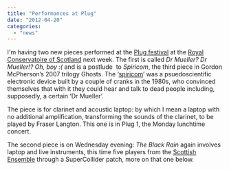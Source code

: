 ```yaml
---
title: "Performances at Plug"
date: "2012-04-20"
categories: 
  - "news"
---
```


I'm having two new pieces performed at the [Plug festival](http://bit.ly/I84ZF4) at the [Royal Conservatoire of Scotland](http://rcs.ac.uk) next week. The first is called _Dr Mueller? Dr Mueller!? Oh, boy :(_ and is a postlude  to _Spiricom_, the third piece in Gordon McPherson’s 2007 trilogy Ghosts. The ‘[spiricom](http://en.wikipedia.org/wiki/Spiricom#Spiricom_.26_Frank.27s_Box)’ was a psuedoscientific electronic device built by a couple of cranks in the 1980s, who convinced themselves that with it they could hear and talk to dead people including, supposedly, a certain ‘Dr Mueller’.

The piece is for clarinet and acoustic laptop: by which I mean a laptop with no additional amplification, transforming the sounds of the clarinet, to be played by Fraser Langton. This one is in Plug 1, the Monday lunchtime concert.

The second piece is on Wednesday evening: _The Black Rain_ again involves laptop and live instruments, this time five players from the [Scottish Ensemble](http://www.scottishensemble.co.uk/) through a SuperCollider patch, more on that one below.
